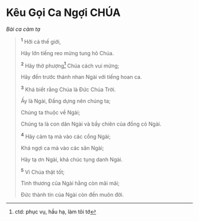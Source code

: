 # Kêu Gọi Ca Ngợi CHÚA

_Bài ca cảm tạ_

> <sup><b>1</b></sup> Hỡi cả thế giới,
>
> Hãy lớn tiếng reo mừng tung hô Chúa.
>
> <sup><b>2</b></sup> Hãy thờ phượng[^1-886c6a87-ddfc-4a95-ba61-d16ad83b1e14] Chúa cách vui mừng;
>
> Hãy đến trước thánh nhan Ngài với tiếng hoan ca.
>
> <sup><b>3</b></sup> Khá biết rằng Chúa là Ðức Chúa Trời.
>
> Ấy là Ngài, Đấng dựng nên chúng ta;
>
> Chúng ta thuộc về Ngài;
>
> Chúng ta là con dân Ngài và bầy chiên của đồng cỏ Ngài.
>
> <sup><b>4</b></sup> Hãy cảm tạ mà vào các cổng Ngài;
>
> Khá ngợi ca mà vào các sân Ngài;
>
> Hãy tạ ơn Ngài, khá chúc tụng danh Ngài.
>
> <sup><b>5</b></sup> Vì Chúa thật tốt;
>
> Tình thương của Ngài hằng còn mãi mãi;
>
> Ðức thành tín của Ngài còn đến muôn đời.

[^1-886c6a87-ddfc-4a95-ba61-d16ad83b1e14]: ctd: phục vụ, hầu hạ, làm tôi tớ
